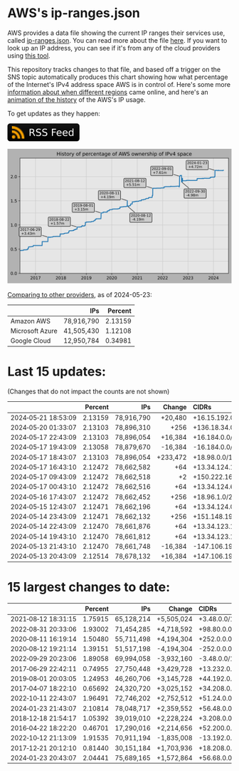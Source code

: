 # AWS's ip-ranges.json

AWS provides a data file showing the current IP ranges their
services use, called [ip-ranges.json](https://ip-ranges.amazonaws.com/ip-ranges.json).
You can read more about the file [here](https://docs.aws.amazon.com/general/latest/gr/aws-ip-ranges.html).
If you want to look up an IP address, you can see if it's from any of the cloud providers using [this tool](https://cloud-ips.s3-us-west-2.amazonaws.com/index.html).

This repository tracks changes to that file, and based off a trigger on the SNS 
topic automatically produces this chart showing how what percentage of the 
Internet's IPv4 address space AWS is in control of.  Here's some 
more [information about when different regions](announces.md) came 
online, and here's an [animation of the history](https://youtu.be/Su25yl7eol8) 
of the AWS's IP usage.

To get updates as they happen:

[![RSS Icon](images/rss_badge.svg)](https://raw.githubusercontent.com/seligman/aws-ip-ranges/master/rss.xml)

![History of AWS](history_count.svg)

[Comparing to other providers](https://github.com/seligman/cloud_sizes), as of 2024-05-23:

| | IPs | Percent |
| --- | ---: | ---: |
| Amazon AWS | 78,916,790 | 2.13159 |
| Microsoft Azure | 41,505,430 | 1.12108 |
| Google Cloud | 12,950,784 | 0.34981 |


# Last 15 updates:

(Changes that do not impact the counts are not shown)

| | Percent | IPs | Change | CIDRs |
| :--- | ---: | ---: | ---: | :--- |
| 2024&#8209;05&#8209;21&nbsp;18:53:09 | 2.13159 | 78,916,790 | +20,480 | +16.15.192.0/18,&nbsp;+16.15.176.0/20 |
| 2024&#8209;05&#8209;20&nbsp;01:33:07 | 2.13103 | 78,896,310 | +256 | +136.18.34.0/24 |
| 2024&#8209;05&#8209;17&nbsp;22:43:09 | 2.13103 | 78,896,054 | +16,384 | +16.184.0.0/18 |
| 2024&#8209;05&#8209;17&nbsp;19:43:09 | 2.13058 | 78,879,670 | -16,384 | -16.184.0.0/18 |
| 2024&#8209;05&#8209;17&nbsp;18:43:07 | 2.13103 | 78,896,054 | +233,472 | +18.98.0.0/16,&nbsp;+18.96.128.0/17,&nbsp;+18.97.128.0/17,&nbsp;... |
| 2024&#8209;05&#8209;17&nbsp;16:43:10 | 2.12472 | 78,662,582 | +64 | +13.34.124.128/26 |
| 2024&#8209;05&#8209;17&nbsp;09:43:09 | 2.12472 | 78,662,518 | +2 | +150.222.164.214/31 |
| 2024&#8209;05&#8209;17&nbsp;00:43:10 | 2.12472 | 78,662,516 | +64 | +13.34.124.64/26 |
| 2024&#8209;05&#8209;16&nbsp;17:43:07 | 2.12472 | 78,662,452 | +256 | +18.96.1.0/24 |
| 2024&#8209;05&#8209;15&nbsp;12:43:07 | 2.12471 | 78,662,196 | +64 | +13.34.124.0/26 |
| 2024&#8209;05&#8209;14&nbsp;23:43:09 | 2.12471 | 78,662,132 | +256 | +151.148.19.0/24 |
| 2024&#8209;05&#8209;14&nbsp;22:43:09 | 2.12470 | 78,661,876 | +64 | +13.34.123.192/26 |
| 2024&#8209;05&#8209;14&nbsp;19:43:10 | 2.12470 | 78,661,812 | +64 | +13.34.123.128/26 |
| 2024&#8209;05&#8209;13&nbsp;21:43:10 | 2.12470 | 78,661,748 | -16,384 | -147.106.192.0/18 |
| 2024&#8209;05&#8209;13&nbsp;20:43:09 | 2.12514 | 78,678,132 | +16,384 | +147.106.192.0/18 |


# 15 largest changes to date:

| | Percent | IPs | Change | CIDRs |
| :--- | ---: | ---: | ---: | :--- |
| 2021&#8209;08&#8209;12&nbsp;18:31:15 | 1.75915 | 65,128,214 | +5,505,024 | +3.48.0.0/12,&nbsp;+35.96.0.0/12,&nbsp;+3.152.0.0/13,&nbsp;... |
| 2022&#8209;08&#8209;31&nbsp;20:33:06 | 1.93002 | 71,454,285 | +4,718,592 | +98.80.0.0/12,&nbsp;+184.32.0.0/12,&nbsp;+13.184.0.0/13,&nbsp;... |
| 2020&#8209;08&#8209;11&nbsp;16:19:14 | 1.50480 | 55,711,498 | +4,194,304 | +252.0.0.0/10 |
| 2020&#8209;08&#8209;12&nbsp;19:21:14 | 1.39151 | 51,517,198 | -4,194,304 | -252.0.0.0/10 |
| 2022&#8209;09&#8209;29&nbsp;20:23:06 | 1.89058 | 69,994,058 | -3,932,160 | -3.48.0.0/12,&nbsp;-35.96.0.0/12,&nbsp;-3.240.0.0/13,&nbsp;... |
| 2017&#8209;06&#8209;29&nbsp;22:42:11 | 0.74955 | 27,750,448 | +3,429,728 | +13.232.0.0/13,&nbsp;+34.240.0.0/13,&nbsp;+35.168.0.0/13,&nbsp;... |
| 2019&#8209;08&#8209;01&nbsp;20:03:05 | 1.24953 | 46,260,706 | +3,145,728 | +44.192.0.0/10,&nbsp;-3.192.0.0/12 |
| 2017&#8209;04&#8209;07&nbsp;18:22:10 | 0.65692 | 24,320,720 | +3,025,152 | +34.208.0.0/12,&nbsp;+34.224.0.0/12,&nbsp;+13.58.0.0/15,&nbsp;... |
| 2022&#8209;10&#8209;11&nbsp;22:43:07 | 1.96491 | 72,746,202 | +2,752,512 | +51.24.0.0/13,&nbsp;+57.104.0.0/13,&nbsp;+51.20.0.0/14,&nbsp;... |
| 2024&#8209;01&#8209;23&nbsp;21:43:07 | 2.10814 | 78,048,717 | +2,359,552 | +56.48.0.0/13,&nbsp;+16.28.0.0/14,&nbsp;+16.64.0.0/14,&nbsp;... |
| 2018&#8209;12&#8209;18&nbsp;21:54:17 | 1.05392 | 39,019,010 | +2,228,224 | +3.208.0.0/12,&nbsp;+3.224.0.0/12,&nbsp;+13.48.0.0/15 |
| 2016&#8209;04&#8209;22&nbsp;18:22:20 | 0.46701 | 17,290,016 | +2,214,656 | +52.200.0.0/13,&nbsp;+52.208.0.0/13,&nbsp;+52.36.0.0/14,&nbsp;... |
| 2022&#8209;10&#8209;12&nbsp;21:13:09 | 1.91535 | 70,911,194 | -1,835,008 | -13.192.0.0/13,&nbsp;-16.28.0.0/14,&nbsp;-40.172.0.0/14,&nbsp;... |
| 2017&#8209;12&#8209;21&nbsp;20:12:10 | 0.81440 | 30,151,184 | +1,703,936 | +18.208.0.0/13,&nbsp;+18.204.0.0/14,&nbsp;+18.224.0.0/14,&nbsp;... |
| 2024&#8209;01&#8209;23&nbsp;20:43:07 | 2.04441 | 75,689,165 | +1,572,864 | +56.68.0.0/14,&nbsp;+56.128.0.0/14,&nbsp;+56.136.0.0/14,&nbsp;... |
